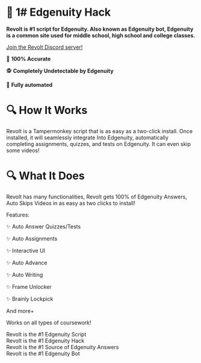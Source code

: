 # 🚀 1# Edgenuity Hack

**Revolt is #1 script for Edgenuity. Also known as Edgenuity bot, Edgenuity is a common site used for middle school, high school and college classes.**

[Join the Revolt Discord server!](https://discord.gg/JqVMfUHzEF)

🎯 **100% Accurate**

🕵️ **Completely Undetectable by Edgenuity**

🤖 **Fully automated**

# 🔍 How It Works

Revolt is a Tampermonkey script that is as easy as a two-click install. Once installed, it will seamlessly integrate Into Edgenuity, automatically completing assignments, quizzes, and tests on Edgenuity. It can even skip some videos!

# 🔍 What It Does

Revolt has many functionalities, Revolt gets 100% of Edgenuity Answers, Auto Skips Videos in as easy as two clicks to install!

Features:

✨ Auto Answer Quizzes/Tests

✨ Auto Assignments

✨ Interactive UI

✨ Auto Advance

✨ Auto Writing

✨ Frame Unlocker

✨ Brainly Lockpick

And more+

Works on all types of coursework!

Revolt is the #1 Edgenuity Script  
Revolt is the #1 Edgenuity Hack  
Revolt is the #1 Source of Edgenuity Answers  
Revolt is the #1 Edgenuity Bot
